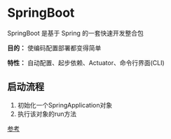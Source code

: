 # SpringBoot

SpringBoot 是基于 Spring 的一套快速开发整合包

**目的：** 使编码配置部署都变得简单

**特性：** 自动配置、起步依赖、Actuator、命令行界面(CLI)

## 启动流程

1. 初始化一个SpringApplication对象
2. 执行该对象的run方法

[参考](https://blog.51cto.com/luecsc/1964056)
